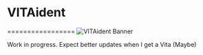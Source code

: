 # VITAident
=================
![VITAident Banner](http://i.imgur.com/X8f2S3Q.png)

Work in progress. Expect better updates when I get a Vita (Maybe)